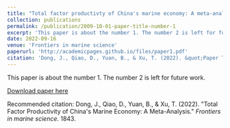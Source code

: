 ```yaml
---
title: "Total factor productivty of China's marine economy: A meta-analysis"
collection: publications
permalink: /publication/2009-10-01-paper-title-number-1
excerpt: 'This paper is about the number 1. The number 2 is left for future work.'
date: 2022-09-16
venue: 'Frontiers in marine science'
paperurl: 'http://academicpages.github.io/files/paper1.pdf'
citation: 'Dong, J., Qiao, D., Yuan, B., & Xu, T. (2022). &quot;Paper Title Number 1.&quot; <i>Journal 1</i>. 1(1).'
---
```

This paper is about the number 1. The number 2 is left for future work.

[Download paper here](http://academicpages.github.io/files/paper1.pdf)

Recommended citation: Dong, J., Qiao, D., Yuan, B., & Xu, T. (2022). "Total Factor Productivity of China's Marine Economy: A Meta-Analysis." <i>Frontiers in marine science</i>. 1843.
